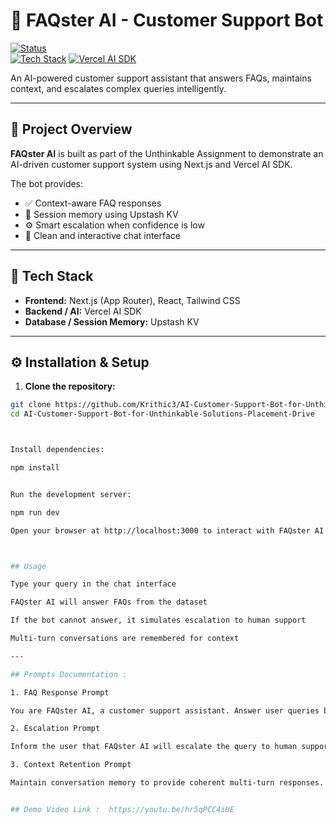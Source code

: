 
# 🤖 FAQster AI - Customer Support Bot

[![Status](https://img.shields.io/badge/status-completed-brightgreen)](https://github.com/Krithic3/AI-Customer-Support-Bot-for-Unthinkable-Solutions-Placement-Drive)  
[![Tech Stack](https://img.shields.io/badge/Tech-Next.js-blue)](https://nextjs.org/) [![Vercel AI SDK](https://img.shields.io/badge/Vercel-AI%20SDK-purple)](https://vercel.com/)  

An AI-powered customer support assistant that answers FAQs, maintains context, and escalates complex queries intelligently.

---

## 🚀 Project Overview
**FAQster AI** is built as part of the Unthinkable Assignment to demonstrate an AI-driven customer support system using Next.js and Vercel AI SDK.

The bot provides:

- ✅ Context-aware FAQ responses  
- 💾 Session memory using Upstash KV  
- ⚙️ Smart escalation when confidence is low  
- 💬 Clean and interactive chat interface  

---

## 🧠 Tech Stack
- **Frontend:** Next.js (App Router), React, Tailwind CSS  
- **Backend / AI:** Vercel AI SDK  
- **Database / Session Memory:** Upstash KV  

---

## ⚙️ Installation & Setup

1. **Clone the repository:**

```bash
git clone https://github.com/Krithic3/AI-Customer-Support-Bot-for-Unthinkable-Solutions-Placement-Drive.git
cd AI-Customer-Support-Bot-for-Unthinkable-Solutions-Placement-Drive



Install dependencies:

npm install


Run the development server:

npm run dev

Open your browser at http://localhost:3000 to interact with FAQster AI.



## Usage

Type your query in the chat interface

FAQster AI will answer FAQs from the dataset

If the bot cannot answer, it simulates escalation to human support

Multi-turn conversations are remembered for context

---

## Prompts Documentation :

1. FAQ Response Prompt

You are FAQster AI, a customer support assistant. Answer user queries based on the FAQs dataset. If not available, politely ask for clarification or escalate.

2. Escalation Prompt

Inform the user that FAQster AI will escalate the query to human support. Summarize the conversation so far.

3. Context Retention Prompt

Maintain conversation memory to provide coherent multi-turn responses.


## Demo Video Link :  https://youtu.be/hr5qPCC4iUE







